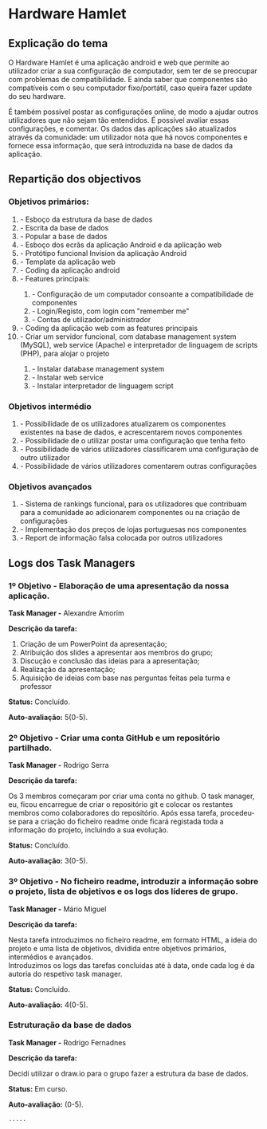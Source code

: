 <!DOCTYPE html>
<html lang="en">
<head>
    <meta charset="UTF-8">
</head>
<body>
<h1>Hardware Hamlet</h1>
<h2>Explicação do tema</h2>
<p> O Hardware Hamlet é uma aplicação android e web que permite ao utilizador
    criar a sua configuração de computador, sem ter de se preocupar com problemas de compatibilidade. E ainda saber que componentes
    são compatíveis com o seu computador fixo/portátil, caso queira fazer update do seu hardware.</p>
<p> É também possível postar as configurações online, de modo a ajudar outros utilizadores que não sejam tão entendidos.
    É possível avaliar essas configurações, e comentar. Os dados das aplicações são atualizados através da comunidade: um utilizador
    nota que há novos componentes e fornece essa informação, que será introduzida na base de dados da aplicação.</p>
<h2>Repartição dos objectivos</h2>
<h3>Objetivos primários:</h3>
<ol>
    <li>- Esboço da estrutura da base de dados</li>
    <li>- Escrita da base de dados</li>
    <li>- Popular a base de dados</li>
    <li>- Esboço dos ecrãs da aplicação Android e da aplicação web</li>
    <li>- Protótipo funcional Invision da aplicação Android</li>
    <li>- Template da aplicação web</li>
    <li>- Coding da aplicação android</li>
    <li>- Features principais:</li>
    <ol>
        <li>- Configuração de um computador consoante a compatibilidade de componentes</li>
        <li>- Login/Registo, com login com "remember me"</li>
        <li>- Contas de utilizador/administrador</li>
    </ol>
    <li>- Coding da aplicação web com as features principais</li>
    <li>- Criar um servidor funcional, com database management system (MySQL), web service (Apache) e interpretador de linguagem de scripts (PHP), para alojar o projeto</li>
    <ol>
        <li>- Instalar database management system </li>
        <li>- Instalar web service </li>
        <li>- Instalar interpretador de linguagem script </li>
    </ol>
</ol>
<h3>Objetivos intermédio</h3>
<ol>
    <li>- Possibilidade de os utilizadores atualizarem os componentes existentes na base de dados, e acrescentarem novos componentes</li>
    <li>- Possibilidade de o utilizar postar uma configuração que tenha feito</li>
    <li>- Possibilidade de vários utilizadores classificarem uma configuração de outro utilizador</li>
    <li>- Possibilidade de vários utilizadores comentarem outras configurações</li>
</ol>
<h3>Objetivos avançados</h3>
<ol>
    <li>- Sistema de rankings funcional, para os utilizadores que contribuam para a comunidade ao adicionarem componentes ou na criação
        de configurações</li>
    <li>- Implementação dos preços de lojas portuguesas nos componentes</li>
    <li>- Report de informação falsa colocada por outros utilizadores</li>
</ol>

<h2>Logs dos Task Managers</h2>
<h3>1º Objetivo - Elaboração de uma apresentação da nossa aplicação.</h3>
<p><strong>Task Manager -</strong> Alexandre Amorim</p>
<p><strong>Descrição da tarefa:</strong></p>
<ol>
    <li>Criação de um PowerPoint da apresentação; </li>
    <li>Atribuição dos slides a apresentar aos membros do grupo;</li>
    <li>Discução e conclusão das ideias para a apresentação;</li>
    <li>Realização da apresentação;</li>
    <li>Aquisição de ideias com base nas perguntas feitas pela turma e professor</li>
</ol>
<p><strong>Status:</strong> Concluído.</p>
<p><strong>Auto-avaliação:</strong> 5(0-5).</p>

<h3>2º Objetivo - Criar uma conta GitHub e um repositório partilhado.</h3>
<p><strong>Task Manager -</strong> Rodrigo Serra</p>
<p><strong>Descrição da tarefa:</strong></p>
<p>Os 3 membros começaram por criar uma conta no github.
    O task manager, eu, ficou encarregue de criar o repositório git e colocar os restantes membros como colaboradores do repositório.
    Após essa tarefa, procedeu-se para a criação do ficheiro readme onde ficará registada toda a informação do projeto, incluindo a sua evolução.
</p>
<p><strong>Status:</strong> Concluído.</p>
<p><strong>Auto-avaliação:</strong> 3(0-5).</p>

<h3>3º Objetivo - No ficheiro readme, introduzir a informação sobre o projeto, lista de objetivos e os logs dos líderes de grupo.</h3>
<p><strong>Task Manager -</strong> Mário Miguel</p>
<p><strong>Descrição da tarefa:</strong>
<p>Nesta tarefa introduzimos no ficheiro readme, em formato HTML, a ideia do projeto e uma lista de objetivos, dividida entre objetivos primários, intermédios e avançados.<br>
    Introduzimos os logs das tarefas concluidas até à data, onde cada log é da autoria do respetivo task manager.

</p>
<p><strong>Status:</strong> Concluído.</p>
<p><strong>Auto-avaliação:</strong> 4(0-5).</p>

<h3>Estruturação da base de dados</h3>
<p><strong>Task Manager -</strong> Rodrigo Fernadnes </p>
<p><strong>Descrição da tarefa:</strong></p>
<p>Decidi utilizar o draw.io para o grupo fazer a estrutura da base de dados.</p>
<p></p>
<p><strong>Status:</strong> Em curso.</p>
<p><strong>Auto-avaliação:</strong> (0-5).</p>




    .....
</body>
</html>
